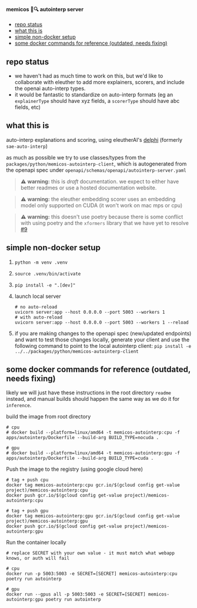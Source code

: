 #### memicos 🧠🔍 autointerp server

- [repo status](#repo-status)
- [what this is](#what-this-is)
- [simple non-docker setup](#simple-non-docker-setup)
- [some docker commands for reference (outdated, needs fixing)](#some-docker-commands-for-reference-outdated-needs-fixing)

## repo status

- we haven't had as much time to work on this, but we'd like to collaborate with eleuther to add more explainers, scorers, and include the openai auto-interp types.
- it would be fantastic to standardize on auto-interp formats (eg an `explainerType` should have xyz fields, a `scorerType` should have abc fields, etc)

## what this is

auto-interp explanations and scoring, using eleutherAI's [delphi](https://github.com/EleutherAI/delphi) (formerly `sae-auto-interp`)

as much as possible we try to use classes/types from the `packages/python/memicos-autointerp-client`, which is autogenerated from the openapi spec under `openapi/schemas/openapi/autointerp-server.yaml`

> ⚠️ **warning:** this is _draft_ documentation. we expect to either have better readmes or use a hosted documentation website.

> ⚠️ **warning:** the eleuther embedding scorer uses an embedding model only supported on CUDA (it won't work on mac mps or cpu)

> ⚠️ **warning:** this doesn't use poetry because there is some conflict with using poetry and the `xformers` library that we have yet to resolve [#9](https://github.com/hijohnnylin/memicos/issues/9)

## simple non-docker setup

1. `python -m venv .venv`

2. `source .venv/bin/activate`

3. `pip install -e ".[dev]"`

4. launch local server

   ```
   # no auto-reload
   uvicorn server:app --host 0.0.0.0 --port 5003 --workers 1
   # with auto-reload
   uvicorn server:app --host 0.0.0.0 --port 5003 --workers 1 --reload
   ```

5. if you are making changes to the openapi spec (new/updated endpoints) and want to test those changes locally, generate your client and use the following command to point to the local autointerp client:
   `pip install -e ../../packages/python/memicos-autointerp-client`

## some docker commands for reference (outdated, needs fixing)

likely we will just have these instructions in the root directory `readme` instead, and manual builds should happen the same way as we do it for `inference`.

build the image from root directory

```
# cpu
# docker build --platform=linux/amd64 -t memicos-autointerp:cpu -f apps/autointerp/Dockerfile --build-arg BUILD_TYPE=nocuda .

# gpu
# docker build --platform=linux/amd64 -t memicos-autointerp:gpu -f apps/autointerp/Dockerfile --build-arg BUILD_TYPE=cuda .
```

Push the image to the registry (using google cloud here)

```
# tag + push cpu
docker tag memicos-autointerp:cpu gcr.io/$(gcloud config get-value project)/memicos-autointerp:cpu
docker push gcr.io/$(gcloud config get-value project)/memicos-autointerp:cpu

# tag + push gpu
docker tag memicos-autointerp:gpu gcr.io/$(gcloud config get-value project)/memicos-autointerp:gpu
docker push gcr.io/$(gcloud config get-value project)/memicos-autointerp:gpu
```

Run the container locally

```
# replace SECRET with your own value - it must match what webapp knows, or auth will fail

# cpu
docker run -p 5003:5003 -e SECRET=[SECRET] memicos-autointerp:cpu poetry run autointerp

# gpu
docker run --gpus all -p 5003:5003 -e SECRET=[SECRET] memicos-autointerp:gpu poetry run autointerp
```
